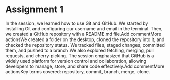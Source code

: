 # Assignment 1
In the session, we learned how to use Git and GitHub. We started by installing Git and configuring our username and email in the terminal. Then, we created a GitHub repository with a README.md file.Add commentMore actionsWe created a folder on the desktop, cloned the repository into it, and checked the repository status. We tracked files, staged changes, committed them, and pushed to a branch.We also explored fetching, merging, pull requests, and cherry-picking. The session emphasized that GitHub is a widely used platform for version control and collaboration, allowing developers to manage, store, and share code effectively.Add commentMore actionsKey terms covered: repository, commit, branch, merge, clone.